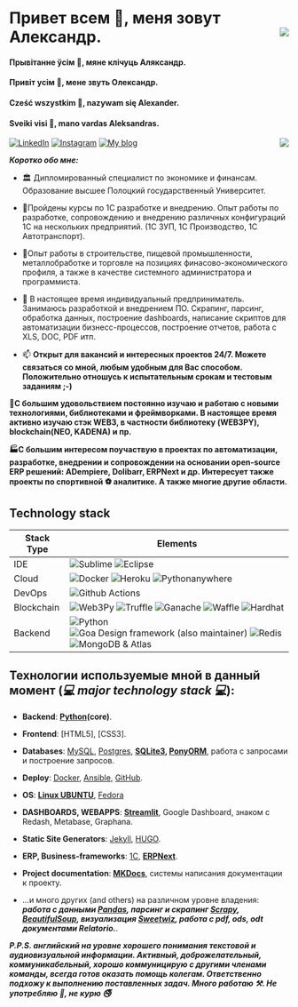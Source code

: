 # Привет всем 👋, меня зовут Александр. <img align="right" src="https://komarev.com/ghpvc/?username=Alba3k"/>
#### Прывітанне ўсім 👋, мяне клічуць Аляксандр.
#### Привіт усім 👋, мене звуть Олександр.
#### Cześć wszystkim 👋, nazywam się Alexander.
#### Sveiki visi 👋, mano vardas Aleksandras.

<a href="https://www.linkedin.com/in/alexander-by" target="_blank"><img title="LinkedIn" src="https://img.icons8.com/wired/34/000000/linkedin.png"/></a>
<a href="https://www.instagram.com/alexander_babyna" target="_blank"><img title="Instagram" src="https://img.icons8.com/wired/34/000000/instagram-new.png"/></a>
<a href="https://Alba3k.github.io" target="_blank"><img title="My blog" src="https://img.icons8.com/wired/30/000000/domain.png"/></a>
<img align="right" src="https://github-readme-stats.vercel.app/api?username=Alba3k&show_icons=true&hide_rank=true"/>

***Коротко обо мне:***

- :classical_building: Дипломированный специалист по экономике и финансам. Образование высшее Полоцкий государственный Университет.
- 📌Пройдены курсы по 1С разработке и внедрению. Опыт работы по разработке, сопровождению и внедрению различных конфигураций 1С на нескольких 
предприятий. (1С ЗУП, 1С Производство, 1С Автотранспорт).
- 📌Опыт работы в строительстве, пищевой промышленности, металлобработке и торговле на позициях финасово-экономического профиля, 
а также в качестве системного администратора и программиста.
- 🔭 В настоящее время индивидуальный предприниматель. Занимаюсь разработкой и внедрением ПО. Скрапинг, парсинг, обработка данных, построение dashboards,
написание скриптов для автоматизации бизнесс-процессов, построение отчетов, работа с XLS, DOC, PDF итп.

- 📫 **Открыт для вакансий и интересных проектов 24/7. Можете связаться со мной, любым удобным для Вас способом. Положительно отношусь к испытательным срокам и тестовым заданиям ;-)**

**📌С большим удовольствием постоянно изучаю и работаю с новыми технологиями, библиотеками и фреймворками. В настоящее время активно изучаю стэк
WEB3, в частности библиотеку (WEB3PY), blockchain(NEO, KADENA) и пр.**

**🏭C большим интересом поучаствую в проектах по автоматизации, разработке, внедрении и сопровождении на основании open-source ERP решений: ADempiere, Dolibarr, ERPNext и др. Интересует также проекты по спортивной :soccer: аналитике. А также многие другие области.** 

## Technology stack

| Stack Type | Elements |
| ---------- | -------- |
| IDE |  ![Sublime](https://img.shields.io/badge/-Sublime-purple?style=flat-square&logo=Sublime&logoColor=white) ![Eclipse](https://img.shields.io/badge/-Eclipse-blue?style=flat-square&logo=Eclipse&logoColor=white) |
| Cloud |  ![Docker](https://img.shields.io/badge/-Docker-blue?style=flat-square&logo=docker&logoColor=white)  ![Heroku](https://img.shields.io/badge/-Heroku-purple?style=flat-square&logo=heroku&logoColor=white)  ![Pythonanywhere](https://img.shields.io/badge/-Pythonanywhere-blue?style=flat-square&logo=Pythonanywhere&logoColor=white)  |
| DevOps |  ![Github Actions](https://img.shields.io/badge/-Github%20Actions-black?style=flat-square&logo=github&logoColor=white)  |
| Blockchain |  ![Web3Py](https://img.shields.io/badge/-WEB3PY-black?style=flat-square&logo=blockchain&logoColor=green)  ![Truffle](https://img.shields.io/badge/-Truffle-black?style=flat-square&logo=ethereum&logoColor=green)  ![Ganache](https://img.shields.io/badge/-Ganache-black?style=flat-square&logo=ethereum&logoColor=green)  ![Waffle](https://img.shields.io/badge/-Waffle-black?style=flat-square&logo=ethereum&logoColor=green)  ![Hardhat](https://img.shields.io/badge/-Hardhat-black?style=flat-square&logo=ethereum&logoColor=green)|
| Backend |  ![Python](https://img.shields.io/badge/-Python-blue?style=flat-square&logo=Python&logoColor=white)  ![Goa Design framework (also maintainer)](https://img.shields.io/badge/-Goa%20Design%20framework%20(also%20maintainer)-blue?style=flat-square&logo=go&logoColor=white)  ![Redis](https://img.shields.io/badge/-Redis-red?style=flat-square&logo=redis&logoColor=white)  ![MongoDB &amp; Atlas](https://img.shields.io/badge/-MongoDB%20&amp;%20Atlas-green?style=flat-square&logo=mongodb&logoColor=white)  |

## Технологии используемые мной в данный момент (***:computer: major technology stack :computer:***):

* **Backend**: **[Python](https://www.python.org/)(core)**.
* **Frontend**: [HTML5], [CSS3].
* **Databases**: [MySQL](https://www.mysql.com), [Postgres](https://www.postgresql.org), **[SQLite3](https://www.sqlite.org), [PonyORM](https://ponyorm.org)**, работа с запросами и построение запросов.
* **Deploy**: [Docker](https://www.docker.com), [Ansible](https://www.ansible.com), [GitHub](https://github.com).
* **OS**: **[Linux UBUNTU](https://ubuntu.com)**, [Fedora](https://getfedora.org/ru/)
* **DASHBOARDS, WEBAPPS**: **[Streamlit](https://streamlit.io)**, Google Dashboard, знаком с Redash, Metabase, Graphana.
* **Static Site Generators**: [Jekyll](https://jekyllrb.com/), [HUGO](https://gohugo.io/).
* **ERP, Business-frameworks**: [1C](https://1c.ru/), **[ERPNext](https://erpnext.com/)**.
* **Project documentation**: **[MKDocs](https://www.mkdocs.org)**, системы написания документации к проекту.

* ...и много других (and others) на различном уровне владения: ***работа с данными [Pandas](https://pandas.pydata.org), 
парсинг и скрапинг [Scrapy](https://scrapy.org), [BeautifulSoup](https://www.crummy.com/software/BeautifulSoup/bs4/doc/), 
визуализация [Sweetwiz](https://pypi.org/project/sweetviz/), работа с pdf, ods, odt документами Relatorio.***.

***P.P.S. английский на уровне хорошего понимания текстовой и аудиовизуальной информации. 
Активный, доброжелательный, коммуникабельный, хорошо коммуницирую с другими членами команды, 
всегда готов оказать помощь колегам. Ответственно подхожу к выполнению поставленных задач. 
Много работаю :hammer_and_pick:. Не употребляю :do_not_litter:, не курю :no_smoking:***
